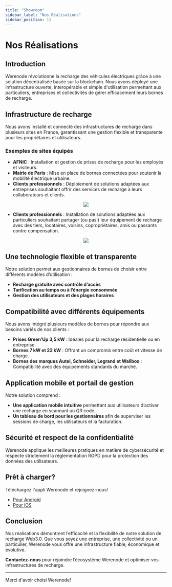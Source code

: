 ```yaml
---
title: "Showroom"
sidebar_label: "Nos Réalisations"
sidebar_position: 11
---
```


# Nos Réalisations

## Introduction
Werenode révolutionne la recharge des véhicules électriques grâce à une solution décentralisée basée sur la blockchain. Nous avons déployé une infrastructure ouverte, interopérable et simple d'utilisation permettant aux particuliers, entreprises et collectivités de gérer efficacement leurs bornes de recharge.

## Infrastructure de recharge
Nous avons installé et connecté des infrastructures de recharge dans plusieurs sites en France, garantissant une gestion flexible et transparente pour les propriétaires et utilisateurs.

### Exemples de sites équipés
- **AFNIC** : Installation et gestion de prises de recharge pour les employés et visiteurs.
- **Mairie de Paris** : Mise en place de bornes connectées pour soutenir la mobilité électrique urbaine.
- **Clients professionnels** : Déploiement de solutions adaptées aux entreprises souhaitant offrir des services de recharge à leurs collaborateurs et clients.

<div align="center">
<a>
    <img src="/img/siteswerenode1.png"></img>
</a>
</div>

- **Clients professionnels** : Installation de solutions adaptées aux particuliers souhaitant partager (ou pas!) leur équipement de recharge avec des tiers, locataires, voisins, copropriétaires, amis ou passants contre compensation.

<div align="center">
<a>
    <img src="/img/siteswerenode2.png"></img>
</a>
</div>

## Une technologie flexible et transparente
Notre solution permet aux gestionnaires de bornes de choisir entre différents modèles d’utilisation :
- **Recharge gratuite avec contrôle d’accès**
- **Tarification au temps ou à l’énergie consommée**
- **Gestion des utilisateurs et des plages horaires**

## Compatibilité avec différents équipements
Nous avons intégré plusieurs modèles de bornes pour répondre aux besoins variés de nos clients :
- **Prises Green’Up 3,5 kW** : Idéales pour la recharge résidentielle ou en entreprise.
- **Bornes 7 kW et 22 kW** : Offrant un compromis entre coût et vitesse de charge.
- **Bornes des marques Autel, Schneider, Legrand et Wallbox** : Compatibilité avec des équipements standards du marché.

## Application mobile et portail de gestion
Notre solution comprend :
- **Une application mobile intuitive** permettant aux utilisateurs d’activer une recharge en scannant un QR code.
- **Un tableau de bord pour les gestionnaires** afin de superviser les sessions de charge, les utilisateurs et la facturation.

## Sécurité et respect de la confidentialité
Werenode applique les meilleures pratiques en matière de cybersécurité et respecte strictement la réglementation RGPD pour la protection des données des utilisateurs.

## Prêt à charger?

Téléchargez l'appli Werenode et rejoignez-nous!

- [Pour Android](#)
- [Pour iOS](#)

## Conclusion
Nos réalisations démontrent l’efficacité et la flexibilité de notre solution de recharge Web3.0. Que vous soyez une entreprise, une collectivité ou un particulier, Werenode vous offre une infrastructure fiable, économique et évolutive.

**Contactez-nous** pour rejoindre l’écosystème Werenode et optimiser vos infrastructures de recharge.

---

Merci d'avoir choisi Werenode!
